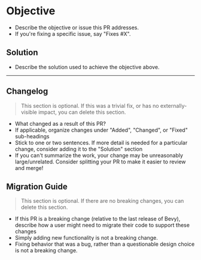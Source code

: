 # Objective

- Describe the objective or issue this PR addresses.
- If you're fixing a specific issue, say "Fixes #X".

## Solution

- Describe the solution used to achieve the objective above.

---

## Changelog

> This section is optional. If this was a trivial fix, or has no externally-visible impact, you can delete this section.

- What changed as a result of this PR?
- If applicable, organize changes under "Added", "Changed", or "Fixed" sub-headings
- Stick to one or two sentences. If more detail is needed for a particular change, consider adding it to the "Solution" section
- If you can't summarize the work, your change may be unreasonably large/unrelated. Consider splitting your PR to make it easier to review and merge!

## Migration Guide

> This section is optional. If there are no breaking changes, you can delete this section.

- If this PR is a breaking change (relative to the last release of Bevy), describe how a user might need to migrate their code to support these changes
- Simply adding new functionality is not a breaking change.
- Fixing behavior that was a bug, rather than a questionable design choice is not a breaking change.

